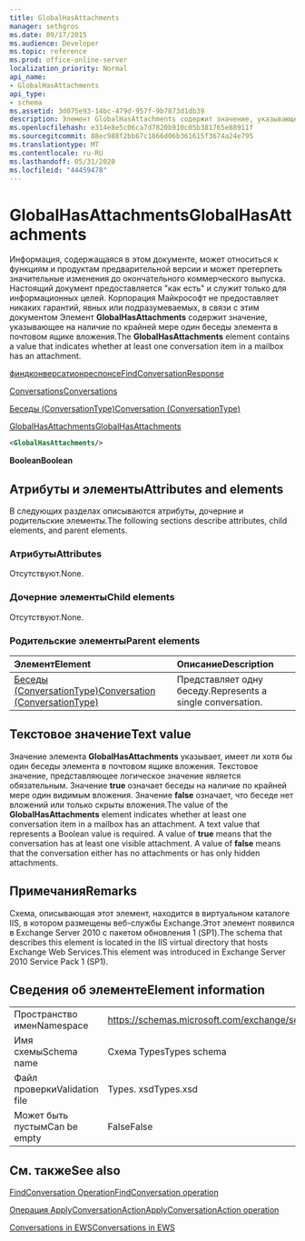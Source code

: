 ```yaml
---
title: GlobalHasAttachments
manager: sethgros
ms.date: 09/17/2015
ms.audience: Developer
ms.topic: reference
ms.prod: office-online-server
localization_priority: Normal
api_name:
- GlobalHasAttachments
api_type:
- schema
ms.assetid: 3d075e93-14bc-479d-957f-9b7873d1db39
description: Элемент GlobalHasAttachments содержит значение, указывающее на наличие по крайней мере один беседы элемента в почтовом ящике вложения.
ms.openlocfilehash: e314e8e5c06ca7d7820b910c05b381765e88911f
ms.sourcegitcommit: 88ec988f2bb67c1866d06b361615f3674a24e795
ms.translationtype: MT
ms.contentlocale: ru-RU
ms.lasthandoff: 05/31/2020
ms.locfileid: "44459478"
---
```

# <a name="globalhasattachments"></a><span data-ttu-id="23504-103">GlobalHasAttachments</span><span class="sxs-lookup"><span data-stu-id="23504-103">GlobalHasAttachments</span></span>

<span data-ttu-id="23504-104">Информация, содержащаяся в этом документе, может относиться к функциям и продуктам предварительной версии и может претерпеть значительные изменения до окончательного коммерческого выпуска. Настоящий документ предоставляется "как есть" и служит только для информационных целей. Корпорация Майкрософт не предоставляет никаких гарантий, явных или подразумеваемых, в связи с этим документом Элемент **GlobalHasAttachments** содержит значение, указывающее на наличие по крайней мере один беседы элемента в почтовом ящике вложения.</span><span class="sxs-lookup"><span data-stu-id="23504-104">The **GlobalHasAttachments** element contains a value that indicates whether at least one conversation item in a mailbox has an attachment.</span></span> 
  
[<span data-ttu-id="23504-105">финдконверсатионреспонсе</span><span class="sxs-lookup"><span data-stu-id="23504-105">FindConversationResponse</span></span>](findconversationresponse.md)
  
[<span data-ttu-id="23504-106">Conversations</span><span class="sxs-lookup"><span data-stu-id="23504-106">Conversations</span></span>](conversations-ex15websvcsotherref.md)
  
[<span data-ttu-id="23504-107">Беседы (ConversationType)</span><span class="sxs-lookup"><span data-stu-id="23504-107">Conversation (ConversationType)</span></span>](conversation-conversationtype.md)
  
[<span data-ttu-id="23504-108">GlobalHasAttachments</span><span class="sxs-lookup"><span data-stu-id="23504-108">GlobalHasAttachments</span></span>](globalhasattachments.md)
  
```XML
<GlobalHasAttachments/>
```

 <span data-ttu-id="23504-109">**Boolean**</span><span class="sxs-lookup"><span data-stu-id="23504-109">**Boolean**</span></span>
## <a name="attributes-and-elements"></a><span data-ttu-id="23504-110">Атрибуты и элементы</span><span class="sxs-lookup"><span data-stu-id="23504-110">Attributes and elements</span></span>

<span data-ttu-id="23504-111">В следующих разделах описываются атрибуты, дочерние и родительские элементы.</span><span class="sxs-lookup"><span data-stu-id="23504-111">The following sections describe attributes, child elements, and parent elements.</span></span>
  
### <a name="attributes"></a><span data-ttu-id="23504-112">Атрибуты</span><span class="sxs-lookup"><span data-stu-id="23504-112">Attributes</span></span>

<span data-ttu-id="23504-113">Отсутствуют.</span><span class="sxs-lookup"><span data-stu-id="23504-113">None.</span></span>
  
### <a name="child-elements"></a><span data-ttu-id="23504-114">Дочерние элементы</span><span class="sxs-lookup"><span data-stu-id="23504-114">Child elements</span></span>

<span data-ttu-id="23504-115">Отсутствуют.</span><span class="sxs-lookup"><span data-stu-id="23504-115">None.</span></span>
  
### <a name="parent-elements"></a><span data-ttu-id="23504-116">Родительские элементы</span><span class="sxs-lookup"><span data-stu-id="23504-116">Parent elements</span></span>

|<span data-ttu-id="23504-117">**Элемент**</span><span class="sxs-lookup"><span data-stu-id="23504-117">**Element**</span></span>|<span data-ttu-id="23504-118">**Описание**</span><span class="sxs-lookup"><span data-stu-id="23504-118">**Description**</span></span>|
|:-----|:-----|
|[<span data-ttu-id="23504-119">Беседы (ConversationType)</span><span class="sxs-lookup"><span data-stu-id="23504-119">Conversation (ConversationType)</span></span>](conversation-conversationtype.md) <br/> |<span data-ttu-id="23504-120">Представляет одну беседу.</span><span class="sxs-lookup"><span data-stu-id="23504-120">Represents a single conversation.</span></span>  <br/> |
   
## <a name="text-value"></a><span data-ttu-id="23504-121">Текстовое значение</span><span class="sxs-lookup"><span data-stu-id="23504-121">Text value</span></span>

<span data-ttu-id="23504-p101">Значение элемента **GlobalHasAttachments** указывает, имеет ли хотя бы один беседы элемента в почтовом ящике вложения. Текстовое значение, представляющее логическое значение является обязательным. Значение **true** означает беседы на наличие по крайней мере один видимым вложения. Значение **false** означает, что беседе нет вложений или только скрыты вложения.</span><span class="sxs-lookup"><span data-stu-id="23504-p101">The value of the **GlobalHasAttachments** element indicates whether at least one conversation item in a mailbox has an attachment. A text value that represents a Boolean value is required. A value of **true** means that the conversation has at least one visible attachment. A value of **false** means that the conversation either has no attachments or has only hidden attachments.</span></span> 
  
## <a name="remarks"></a><span data-ttu-id="23504-126">Примечания</span><span class="sxs-lookup"><span data-stu-id="23504-126">Remarks</span></span>

<span data-ttu-id="23504-127">Схема, описывающая этот элемент, находится в виртуальном каталоге IIS, в котором размещены веб-службы Exchange.Этот элемент появился в Exchange Server 2010 с пакетом обновления 1 (SP1).</span><span class="sxs-lookup"><span data-stu-id="23504-127">The schema that describes this element is located in the IIS virtual directory that hosts Exchange Web Services.This element was introduced in Exchange Server 2010 Service Pack 1 (SP1).</span></span>
  
## <a name="element-information"></a><span data-ttu-id="23504-128">Сведения об элементе</span><span class="sxs-lookup"><span data-stu-id="23504-128">Element information</span></span>

|||
|:-----|:-----|
|<span data-ttu-id="23504-129">Пространство имен</span><span class="sxs-lookup"><span data-stu-id="23504-129">Namespace</span></span>  <br/> |https://schemas.microsoft.com/exchange/services/2006/types  <br/> |
|<span data-ttu-id="23504-130">Имя схемы</span><span class="sxs-lookup"><span data-stu-id="23504-130">Schema name</span></span>  <br/> |<span data-ttu-id="23504-131">Схема Types</span><span class="sxs-lookup"><span data-stu-id="23504-131">Types schema</span></span>  <br/> |
|<span data-ttu-id="23504-132">Файл проверки</span><span class="sxs-lookup"><span data-stu-id="23504-132">Validation file</span></span>  <br/> |<span data-ttu-id="23504-133">Types. xsd</span><span class="sxs-lookup"><span data-stu-id="23504-133">Types.xsd</span></span>  <br/> |
|<span data-ttu-id="23504-134">Может быть пустым</span><span class="sxs-lookup"><span data-stu-id="23504-134">Can be empty</span></span>  <br/> |<span data-ttu-id="23504-135">False</span><span class="sxs-lookup"><span data-stu-id="23504-135">False</span></span>  <br/> |
   
## <a name="see-also"></a><span data-ttu-id="23504-136">См. также</span><span class="sxs-lookup"><span data-stu-id="23504-136">See also</span></span>



[<span data-ttu-id="23504-137">FindConversation Operation</span><span class="sxs-lookup"><span data-stu-id="23504-137">FindConversation operation</span></span>](findconversation-operation.md)
  
[<span data-ttu-id="23504-138">Операция ApplyConversationAction</span><span class="sxs-lookup"><span data-stu-id="23504-138">ApplyConversationAction operation</span></span>](applyconversationaction-operation.md)


[<span data-ttu-id="23504-139">Conversations in EWS</span><span class="sxs-lookup"><span data-stu-id="23504-139">Conversations in EWS</span></span>](https://msdn.microsoft.com/library/91e64629-db6c-4c94-9dcb-d386232e8467%28Office.15%29.aspx)

